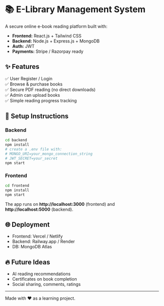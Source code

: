 # 📚 E-Library Management System

A secure online e-book reading platform built with:
- **Frontend:** React.js + Tailwind CSS
- **Backend:** Node.js + Express.js + MongoDB
- **Auth:** JWT
- **Payments:** Stripe / Razorpay ready

## ✨ Features
✅ User Register / Login  
✅ Browse & purchase books  
✅ Secure PDF reading (no direct downloads)  
✅ Admin can upload books  
✅ Simple reading progress tracking

## 🚀 Setup Instructions

### Backend
```bash
cd backend
npm install
# create a .env file with:
# MONGO_URI=your_mongo_connection_string
# JWT_SECRET=your_secret
npm start
```

### Frontend
```bash
cd frontend
npm install
npm start
```

The app runs on **http://localhost:3000** (frontend) and **http://localhost:5000** (backend).

## 🌐 Deployment
- Frontend: Vercel / Netlify
- Backend: Railway.app / Render
- DB: MongoDB Atlas

## 🔥 Future Ideas
- AI reading recommendations
- Certificates on book completion
- Social sharing, comments, ratings

---

Made with ❤️ as a learning project.
